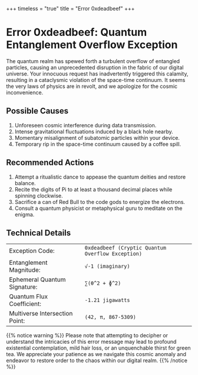 +++
timeless = "true"
title = "Error 0xdeadbeef"
+++
<h1 style="color: var(--base08)">Error 0xdeadbeef: Quantum Entanglement Overflow Exception</h1>

The quantum realm has spewed forth a turbulent overflow of entangled particles, causing an unprecedented disruption in the fabric of our digital universe. Your innocuous request has inadvertently triggered this calamity, resulting in a cataclysmic violation of the space-time continuum. It seems the very laws of physics are in revolt, and we apologize for the cosmic inconvenience.

## Possible Causes
1. Unforeseen cosmic interference during data transmission.
2. Intense gravitational fluctuations induced by a black hole nearby.
3. Momentary misalignment of subatomic particles within your device.
4. Temporary rip in the space-time continuum caused by a coffee spill.

## Recommended Actions
1. Attempt a ritualistic dance to appease the quantum deities and restore balance.
2. Recite the digits of Pi to at least a thousand decimal places while spinning clockwise.
3. Sacrifice a can of Red Bull to the code gods to energize the electrons.
4. Consult a quantum physicist or metaphysical guru to meditate on the enigma.

## Technical Details
|               |              |
| ------------- | ------------ |
| Exception Code: | `0xdeadbeef (Cryptic Quantum Overflow Exception)` |
| Entanglement Magnitude: | `√-1 (imaginary)` |
| Ephemeral Quantum Signature: | `∑(θ^2 + ɸ^2)` |
| Quantum Flux Coefficient: | `-1.21 jigawatts` |
| Multiverse Intersection Point: | `(42, π, 867-5309)` |

{{% notice warning %}}
Please note that attempting to decipher or understand the intricacies of this error message may lead to profound existential contemplation, mild hair loss, or an unquenchable thirst for green tea. We appreciate your patience as we navigate this cosmic anomaly and endeavor to restore order to the chaos within our digital realm.
{{% /notice %}}